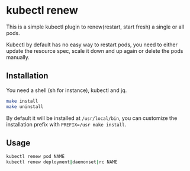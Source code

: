 # kubectl renew

This is a simple kubectl plugin to renew(restart, start fresh) a single or all pods.

Kubectl by default has no easy way to restart pods, you need to either update the resource spec, scale it down and up again or delete the pods manually.

## Installation

You need a shell (sh for instance), kubectl and jq.

```sh
make install
make uninstall
```

By default it will be installed at `/usr/local/bin`, you can customize the installation prefix with `PREFIX=/usr make install`.

## Usage

```sh
kubectl renew pod NAME
kubectl renew deployment|daemonset|rc NAME
```
